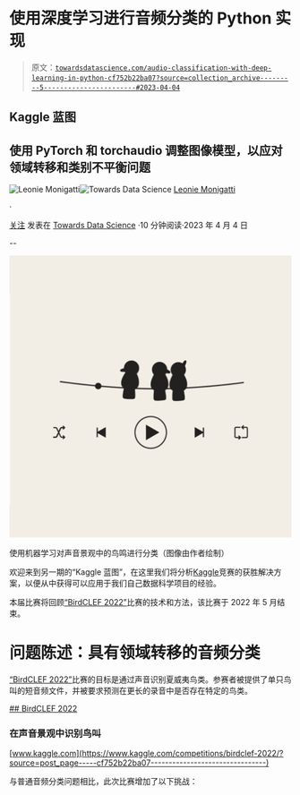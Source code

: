 # 使用深度学习进行音频分类的 Python 实现

> 原文：[`towardsdatascience.com/audio-classification-with-deep-learning-in-python-cf752b22ba07?source=collection_archive---------5-----------------------#2023-04-04`](https://towardsdatascience.com/audio-classification-with-deep-learning-in-python-cf752b22ba07?source=collection_archive---------5-----------------------#2023-04-04)

## Kaggle 蓝图

## 使用 PyTorch 和 torchaudio 调整图像模型，以应对领域转移和类别不平衡问题

[](https://medium.com/@iamleonie?source=post_page-----cf752b22ba07--------------------------------)![Leonie Monigatti](https://medium.com/@iamleonie?source=post_page-----cf752b22ba07--------------------------------)[](https://towardsdatascience.com/?source=post_page-----cf752b22ba07--------------------------------)![Towards Data Science](https://towardsdatascience.com/?source=post_page-----cf752b22ba07--------------------------------) [Leonie Monigatti](https://medium.com/@iamleonie?source=post_page-----cf752b22ba07--------------------------------)

·

[关注](https://medium.com/m/signin?actionUrl=https%3A%2F%2Fmedium.com%2F_%2Fsubscribe%2Fuser%2F3a38da70d8dc&operation=register&redirect=https%3A%2F%2Ftowardsdatascience.com%2Faudio-classification-with-deep-learning-in-python-cf752b22ba07&user=Leonie+Monigatti&userId=3a38da70d8dc&source=post_page-3a38da70d8dc----cf752b22ba07---------------------post_header-----------) 发表在 [Towards Data Science](https://towardsdatascience.com/?source=post_page-----cf752b22ba07--------------------------------) ·10 分钟阅读·2023 年 4 月 4 日[](https://medium.com/m/signin?actionUrl=https%3A%2F%2Fmedium.com%2F_%2Fvote%2Ftowards-data-science%2Fcf752b22ba07&operation=register&redirect=https%3A%2F%2Ftowardsdatascience.com%2Faudio-classification-with-deep-learning-in-python-cf752b22ba07&user=Leonie+Monigatti&userId=3a38da70d8dc&source=-----cf752b22ba07---------------------clap_footer-----------)

--

[](https://medium.com/m/signin?actionUrl=https%3A%2F%2Fmedium.com%2F_%2Fbookmark%2Fp%2Fcf752b22ba07&operation=register&redirect=https%3A%2F%2Ftowardsdatascience.com%2Faudio-classification-with-deep-learning-in-python-cf752b22ba07&source=-----cf752b22ba07---------------------bookmark_footer-----------)![](img/5658cabbf5faa49cd94151fa8d262288.png)

使用机器学习对声音景观中的鸟鸣进行分类（图像由作者绘制）

欢迎来到另一期的“Kaggle 蓝图”，在这里我们将分析[Kaggle](https://www.kaggle.com/)竞赛的获胜解决方案，以便从中获得可以应用于我们自己数据科学项目的经验。

本届比赛将回顾[“BirdCLEF 2022”](https://www.kaggle.com/competitions/birdclef-2022)比赛的技术和方法，该比赛于 2022 年 5 月结束。

# 问题陈述：具有领域转移的音频分类

[“BirdCLEF 2022”](https://www.kaggle.com/competitions/birdclef-2022)比赛的目标是通过声音识别夏威夷鸟类。参赛者被提供了单只鸟叫的短音频文件，并被要求预测在更长的录音中是否存在特定的鸟类。

[## BirdCLEF 2022](https://www.kaggle.com/competitions/birdclef-2022/?source=post_page-----cf752b22ba07--------------------------------)

### 在声音景观中识别鸟叫

[www.kaggle.com](https://www.kaggle.com/competitions/birdclef-2022/?source=post_page-----cf752b22ba07--------------------------------)

与普通音频分类问题相比，此次比赛增加了以下挑战：
